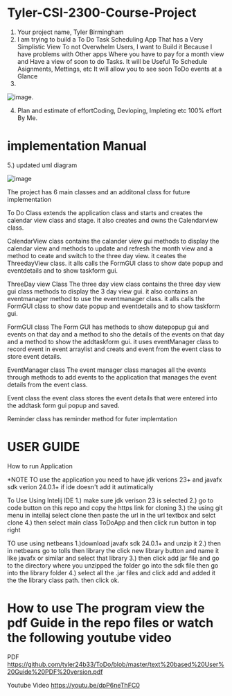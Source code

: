 # Tyler-CSI-2300-Course-Project
1. Your project name, Tyler Birmingham
2. I am trying to build a To Do  Task Scheduling App That has a Very Simplistic View To not Overwhelm Users, I want to Build it Because I have problems with Other apps Where you have to pay for a month view and Have a view of soon to do Tasks. It will be Useful To Schedule Asignments, Mettings, etc It will allow you to see soon ToDo events at a Glance
3.
![image](https://github.com/user-attachments/assets/b98f8520-6a28-460f-958c-5043f1e9aae5).

4. Plan and estimate of effortCoding, Devloping, Impleting etc 100% effort By Me.
 # implementation Manual
5.) updated uml diagram 

![image](https://github.com/user-attachments/assets/22cd5a6a-cf18-4b1b-adfa-b339b7424d85)

The project has 6 main classes and an additonal class for future implementation

To Do Class
extends the application class and starts and creates the calendar view class and stage. it also creates and owns the Calendarview class.

CalendarView class
contains the calander view gui methods to display the calendar view and methods to update and refresh the month view and a method to ceate and switch to the three day view. it ceates the ThreedayView class. it alls calls the FormGUI class to show date popup and eventdetails and to show taskform gui.

ThreeDay view Class 
The three day view class contains the three day view gui class methods to display the 3 day view gui. it also contains an eventmanager method to use the eventmanager class. it alls calls the FormGUI class to show date popup and eventdetails and to show taskform gui.

FormGUI class
The Form GUI has methods to show datepopup gui and events on that day and a method to sho the details of the events on that day and a method to show the addtaskform gui. it uses eventManager class to record event in event arraylist and creats and event from the event class to store event details.

EventManager class
The event manager class manages all the events through methods to add events to the application that manages the event details from the event class.

Event class
the event class stores the event details that were entered into the addtask form gui popup and saved.

Reminder class
has reminder method for futer implemtation

# USER GUIDE

How to run Application

*NOTE
TO use the application you need to have jdk verions 23+ 
and javafx sdk verion 24.0.1+ if ide doesn't add it autimatically

To Use Using Intelij IDE 
1.) make sure jdk verison 23 is selected
2.) go to code button on this repo and copy the https link for cloning
3.) the using git menu in intellaj select clone then paste the url in the url textbox and selct clone
4.) then select main class ToDoApp and then click run button in top right

TO use using netbeans
1.)download javafx sdk 24.0.1+ and unzip it
2.) then in netbeans go to tolls then library the click new library button and name it like javafx or similar and select that library
3.) then click add jar file and go to the directory where you unzipped the folder go into the sdk file then go into the library folder
4.) select all the .jar files and click add and added it the the library class path. then click ok.

# How to use The program view the pdf Guide in the repo files or watch the following youtube video
PDF
https://github.com/tyler24b33/ToDo/blob/master/text%20based%20User%20Guide%20PDF%20version.pdf

Youtube Video
https://youtu.be/dpP6neThFC0 
